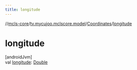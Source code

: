 ```yaml
---
title: longitude
---
```

//[mcls-core](../../../index.html)/[tv.mycujoo.mclscore.model](../index.html)/[Coordinates](index.html)/[longitude](longitude.html)



# longitude



[androidJvm]\
val [longitude](longitude.html): [Double](https://kotlinlang.org/api/latest/jvm/stdlib/kotlin/-double/index.html)




